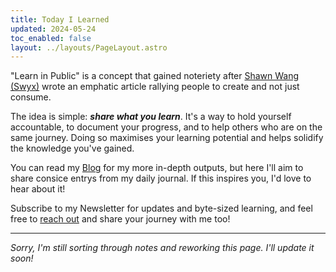 ```yaml
---
title: Today I Learned
updated: 2024-05-24
toc_enabled: false
layout: ../layouts/PageLayout.astro
---
```


"Learn in Public" is a concept that gained noteriety after [Shawn Wang (Swyx)](https://www.swyx.io/learn-in-public/) wrote an emphatic article rallying people to create and not just consume.

The idea is simple: **_share what you learn_**. It's a way to hold yourself accountable, to document your progress, and to help others who are on the same journey. Doing so maximises your learning potential and helps solidify the knowledge you've gained.

You can read my [Blog](/blog) for my more in-depth outputs, but here I'll aim to share consice entrys from my daily journal. If this inspires you, I'd love to hear about it!

Subscribe to my Newsletter for updates and byte-sized learning, and feel free to [reach out](/about) and share your journey with me too!

---

_Sorry, I'm still sorting through notes and reworking this page. I'll update it soon!_
